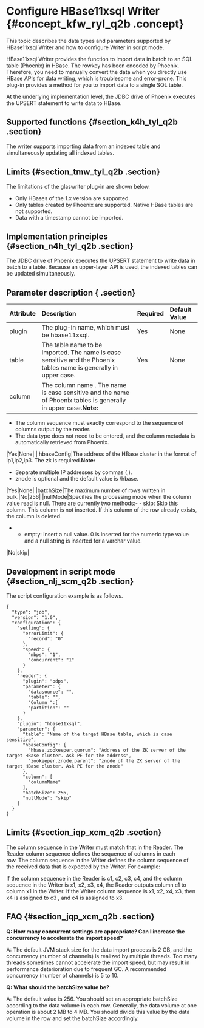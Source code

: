 # Configure HBase11xsql Writer {#concept_kfw_ryl_q2b .concept}

This topic describes the data types and parameters supported by HBase11xsql Writer and how to configure Writer in script mode.

HBase11xsql Writer provides the function to import data in batch to an SQL table \(Phoenix\) in HBase. The rowkey has been encoded by Phoenix. Therefore, you need to manually convert the data when you directly use HBase APIs for data writing, which is troublesome and error-prone. This plug-in provides a method for you to import data to a single SQL table.

At the underlying implementation level, the JDBC drive of Phoenix executes the UPSERT statement to write data to HBase.

## Supported functions {#section_k4h_tyl_q2b .section}

The writer supports importing data from an indexed table and simultaneously updating all indexed tables.

## Limits {#section_tmw_tyl_q2b .section}

The limitations of the glaswriter plug-in are shown below.

-   Only HBases of the 1.x version are supported.
-   Only tables created by Phoenix are supported. Native HBase tables are not supported.
-   Data with a timestamp cannot be imported.

## Implementation principles {#section_n4h_tyl_q2b .section}

The JDBC drive of Phoenix executes the UPSERT statement to write data in batch to a table. Because an upper-layer API is used, the indexed tables can be updated simultaneously.

## Parameter description​ { .section}

|Attribute|Description|Required|Default Value|
|:--------|:----------|:-------|:------------|
|plugin|The plug-in name, which must be hbase11xsql.|Yes|None|
|table|The table name to be imported. The name is case sensitive and the Phoenix tables name is generally in upper case.|Yes|None|
|column|The column name . The name is case sensitive and the name of Phoenix tables is generally in upper case.**Note:** 

-   The column sequence must exactly correspond to the sequence of columns output by the reader.
-   The data type does not need to be entered, and the column metadata is automatically retrieved from Phoenix.

|Yes|None|
| hbaseConfig|The address of the HBase cluster in the format of ip1,ip2,ip3. The zk is required.**Note:** 

-   Separate multiple IP addresses by commas \(,\).
-   znode is optional and the default value is /hbase.

|Yes|None|
|batchSize|The maximum number of rows written in bulk.|No|256|
|nullMode|Specifies the processing mode when the column value read is null. There are currently two methods:-   - skip: Skip this column. This column is not inserted. If this column of the row already exists, the column is deleted.
-   - empty: Insert a null value. 0 is inserted for the numeric type value and a null string is inserted for a varchar value.

 |No|skip|

## Development in script mode {#section_nlj_scm_q2b .section}

The script configuration example is as follows.

```
{
  "type": "job",
  "version": "1.0",
  "configuration": {
    "setting": {
      "errorLimit": {
        "record": "0"
      },
      "speed": {
        "mbps": "1",
        "concurrent": "1"
      }
    },
    "reader": {
      "plugin": "odps",
      "parameter": {
        "datasource": "",
        "table": "",
        "Column ":[
        "partition": ""
      }
    },
    "plugin": "hbase11xsql",
    "parameter": {
      "table": "Name of the target HBase table, which is case sensitive",
      "hbaseConfig": {
        "hbase.zookeeper.quorum": "Address of the ZK server of the target HBase cluster. Ask PE for the address",
        "zookeeper.znode.parent": "znode of the ZK server of the target HBase cluster. Ask PE for the znode"
      },
      "column": [
        "columnName"
      ],
      "batchSize": 256,
      "nullMode": "skip"
    }
  }
}
```

## Limits {#section_iqp_xcm_q2b .section}

The column sequence in the Writer must match that in the Reader. The Reader column sequence defines the sequence of columns in each row. The column sequence in the Writer defines the column sequence of the received data that is expected by the Writer. For example:

If the column sequence in the Reader is c1, c2, c3, c4, and the column sequence in the Writer is x1, x2, x3, x4, the Reader outputs column c1 to column x1 in the Writer. If the Writer column sequence is x1, x2, x4, x3, then x4 is assigned to c3 , and c4 is assigned to x3.

## FAQ {#section_jqp_xcm_q2b .section}

**Q: How many concurrent settings are appropriate? Can I increase the concurrency to accelerate the import speed?**

A: The default JVM stack size for the data import process is 2 GB, and the concurrency \(number of channels\) is realized by multiple threads. Too many threads sometimes cannot accelerate the import speed, but may result in performance deterioration due to frequent GC. A recommended concurrency \(number of channels\) is 5 to 10.

**Q: What should the batchSize value be?**

A: The default value is 256. You should set an appropriate batchSize according to the data volume in each row. Generally, the data volume at one operation is about 2 MB to 4 MB. You should divide this value by the data volume in the row and set the batchSize accordingly.

